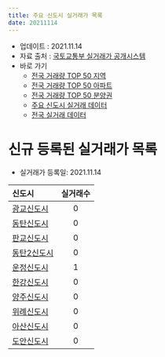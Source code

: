 ```yaml
---
title: 주요 신도시 실거래가 목록
date: 20211114
---
```


* 업데이트 : 2021.11.14
* 자료 출처 : [국토교통부 실거래가 공개시스템](http://rt.molit.go.kr)
* 바로 가기
    * [전국 거래량 TOP 50 지역](https://apt-info.github.io/apt-trade-info/tr)
    * [전국 거래량 TOP 50 아파트](https://apt-info.github.io/apt-trade-info/ta)
    * [전국 거래량 TOP 50 분양권](https://apt-info.github.io/apt-trade-info/tb)
    * [주요 신도시 실거래 데이터](https://apt-info.github.io/apt-trade-info/newtown)
    * [전국 실거래 데이터](https://apt-info.github.io/apt-trade-info/all)



<script async src="https://pagead2.googlesyndication.com/pagead/js/adsbygoogle.js"></script>
<!-- 기본광고 -->
<ins class="adsbygoogle"
     style="display:block"
     data-ad-client="ca-pub-1142216861245946"
     data-ad-slot="4805727019"
     data-ad-format="auto"
     data-full-width-responsive="true"></ins>
<script>
     (adsbygoogle = window.adsbygoogle || []).push({});
</script>


# 신규 등록된 실거래가 목록

* 실거래가 등록일: 2021.11.14


|신도시|실거래수|
|:---|:---:|
|[광교신도시](https://apt-info.github.io/apt-trade-info/c1)|0|
|[동탄신도시](https://apt-info.github.io/apt-trade-info/c2)|0|
|[판교신도시](https://apt-info.github.io/apt-trade-info/c5)|0|
|[동탄2신도시](https://apt-info.github.io/apt-trade-info/c6)|0|
|[운정신도시](https://apt-info.github.io/apt-trade-info/c7)|1|
|[한강신도시](https://apt-info.github.io/apt-trade-info/c8)|0|
|[양주신도시](https://apt-info.github.io/apt-trade-info/c9)|0|
|[위례신도시](https://apt-info.github.io/apt-trade-info/c10)|0|
|[아산신도시](https://apt-info.github.io/apt-trade-info/c11)|0|
|[도안신도시](https://apt-info.github.io/apt-trade-info/c12)|0|

